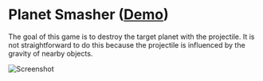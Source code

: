# Planet Smasher ([Demo](http://crazedgremlin.github.io/planet_smasher_js/))


The goal of this game is to destroy the target planet with the projectile.  It
is not straightforward to do this because the projectile is influenced by the
gravity of nearby objects.

![Screenshot](https://raw.github.com/crazedgremlin/planet_smasher_js/screenshots/screenshot1.png)

